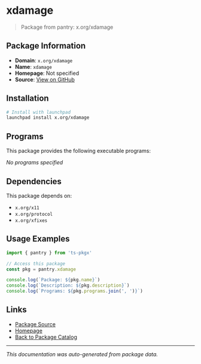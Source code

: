 # xdamage

> Package from pantry: x.org/xdamage

## Package Information

- **Domain**: `x.org/xdamage`
- **Name**: `xdamage`
- **Homepage**: Not specified
- **Source**: [View on GitHub](https://github.com/pkgxdev/pantry/tree/main/projects/x.org/xdamage/package.yml)

## Installation

```bash
# Install with launchpad
launchpad install x.org/xdamage
```

## Programs

This package provides the following executable programs:

*No programs specified*

## Dependencies

This package depends on:

- `x.org/x11`
- `x.org/protocol`
- `x.org/xfixes`

## Usage Examples

```typescript
import { pantry } from 'ts-pkgx'

// Access this package
const pkg = pantry.xdamage

console.log(`Package: ${pkg.name}`)
console.log(`Description: ${pkg.description}`)
console.log(`Programs: ${pkg.programs.join(', ')}`)
```

## Links

- [Package Source](https://github.com/pkgxdev/pantry/tree/main/projects/x.org/xdamage/package.yml)
- [Homepage](#)
- [Back to Package Catalog](../../../package-catalog.md)

---

*This documentation was auto-generated from package data.*
